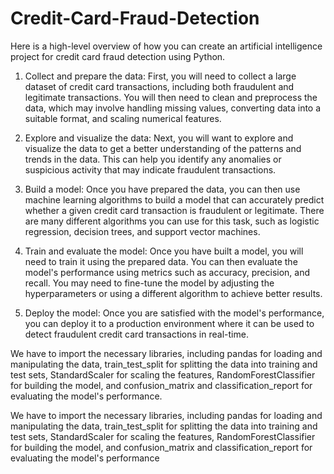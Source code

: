 # Credit-Card-Fraud-Detection
Here is a high-level overview of how you can create an artificial intelligence project for credit card fraud detection using Python.

1. Collect and prepare the data: First, you will need to collect a large dataset of credit card transactions, including both fraudulent and legitimate transactions. You will then need to clean and preprocess the data, which may involve handling missing values, converting data into a suitable format, and scaling numerical features.

2. Explore and visualize the data: Next, you will want to explore and visualize the data to get a better understanding of the patterns and trends in the data. This can help you identify any anomalies or suspicious activity that may indicate fraudulent transactions.

3. Build a model: Once you have prepared the data, you can then use machine learning algorithms to build a model that can accurately predict whether a given credit card transaction is fraudulent or legitimate. There are many different algorithms you can use for this task, such as logistic regression, decision trees, and support vector machines.

4. Train and evaluate the model: Once you have built a model, you will need to train it using the prepared data. You can then evaluate the model's performance using metrics such as accuracy, precision, and recall. You may need to fine-tune the model by adjusting the hyperparameters or using a different algorithm to achieve better results.

5. Deploy the model: Once you are satisfied with the model's performance, you can deploy it to a production environment where it can be used to detect fraudulent credit card transactions in real-time.


We have to import the necessary libraries, including pandas for loading and manipulating the data, train_test_split for splitting the data into training and test sets, StandardScaler for scaling the features, RandomForestClassifier for building the model, and confusion_matrix and classification_report for evaluating the model's performance.

We have to import the necessary libraries, including pandas for loading and manipulating the data, train_test_split for splitting the data into training and test sets, StandardScaler for scaling the features, RandomForestClassifier for building the model, and confusion_matrix and classification_report for evaluating the model's performance
